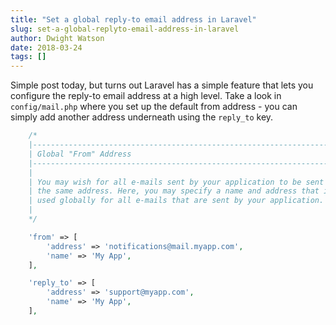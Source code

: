 ```yaml
---
title: "Set a global reply-to email address in Laravel"
slug: set-a-global-replyto-email-address-in-laravel
author: Dwight Watson
date: 2018-03-24
tags: []
---
```


Simple post today, but turns out Laravel has a simple feature that lets you configure the reply-to email address at a high level. Take a look in `config/mail.php` where you set up the default from address - you can simply add another address underneath using the `reply_to` key.

```php
    /*
    |--------------------------------------------------------------------------
    | Global "From" Address
    |--------------------------------------------------------------------------
    |
    | You may wish for all e-mails sent by your application to be sent from
    | the same address. Here, you may specify a name and address that is
    | used globally for all e-mails that are sent by your application.
    |
    */

    'from' => [
        'address' => 'notifications@mail.myapp.com',
        'name' => 'My App',
    ],

    'reply_to' => [
        'address' => 'support@myapp.com',
        'name' => 'My App',
    ],
```

